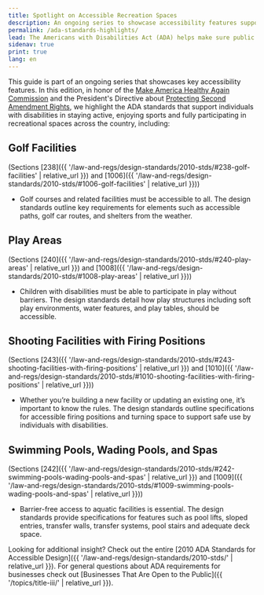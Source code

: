```yaml
---
title: Spotlight on Accessible Recreation Spaces
description: An ongoing series to showcase accessibility features supporting persons with disabilities in staying active and participating in recreational spaces.
permalink: /ada-standards-highlights/
lead: The Americans with Disabilities Act (ADA) helps make sure public spaces like parks, playgrounds and other sport areas are designed so people with disabilities can enjoy them safely and equally. The 2010 ADA Standards offers helpful guidelines for different types of buildings and facilities. Depending on the space, other parts of the Standards might also apply.
sidenav: true
print: true
lang: en
---
```

This guide is part of an ongoing series that showcases key accessibility features. In this edition, in honor of the [Make America Healthy Again Commission](https://www.whitehouse.gov/presidential-actions/2025/02/establishing-the-presidents-make-america-healthy-again-commission/) and the President's Directive about [Protecting Second Amendment Rights](https://www.whitehouse.gov/presidential-actions/2025/02/protecting-second-amendment-rights/), we highlight the ADA standards that support individuals with disabilities in staying active, enjoying sports and fully participating in recreational spaces across the country, including:

## Golf Facilities
(Sections [238]({{ '/law-and-regs/design-standards/2010-stds/#238-golf-facilities' | relative_url }}) and [1006]({{ '/law-and-regs/design-standards/2010-stds/#1006-golf-facilities' | relative_url }}))
- Golf courses and related facilities must be accessible to all. The design standards outline
key requirements for elements such as accessible paths, golf car routes, and shelters from
the weather.

## Play Areas
(Sections [240]({{ '/law-and-regs/design-standards/2010-stds/#240-play-areas' | relative_url }}) and [1008]({{ '/law-and-regs/design-standards/2010-stds/#1008-play-areas' | relative_url }}))
- Children with disabilities must be able to participate in play without barriers. The design
standards detail how play structures including soft play environments, water features, and
play tables, should be accessible.

## Shooting Facilities with Firing Positions
(Sections [243]({{ '/law-and-regs/design-standards/2010-stds/#243-shooting-facilities-with-firing-positions' | relative_url }}) and [1010]({{ '/law-and-regs/design-standards/2010-stds/#1010-shooting-facilities-with-firing-positions' | relative_url }}))

- Whether you’re building a new facility or updating an existing one, it’s important to know the rules. The design standards outline specifications for accessible firing positions and turning space to support safe use by individuals with disabilities.

## Swimming Pools, Wading Pools, and Spas
(Sections [242]({{ '/law-and-regs/design-standards/2010-stds/#242-swimming-pools-wading-pools-and-spas' | relative_url }}) and [1009]({{ '/law-and-regs/design-standards/2010-stds/#1009-swimming-pools-wading-pools-and-spas' | relative_url }}))
- Barrier-free access to aquatic facilities is essential. The design standards provide
specifications for features such as pool lifts, sloped entries, transfer walls, transfer
systems, pool stairs and adequate deck space.

Looking for additional insight? Check out the entire [2010 ADA Standards for Accessible Design]({{ '/law-and-regs/design-standards/2010-stds/' | relative_url }}). For general questions about ADA requirements for businesses check out [Businesses That Are Open to the Public]({{ '/topics/title-iii/' | relative_url }}).